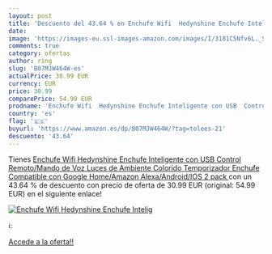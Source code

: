 ```yaml
---
layout: post
title: 'Descuento del 43.64 % en Enchufe Wifi  Hedynshine Enchufe Intelig'
date: 
image: 'https://images-eu.ssl-images-amazon.com/images/I/3181C5Nfv6L._SL200_.jpg'
comments: true
category: ofertas
author: ring
slug: 'B07MJW464W-es'
actualPrice: 30.99 EUR
currency: EUR
price: 30.99
comparePrice: 54.99 EUR
prodname: 'Enchufe Wifi  Hedynshine Enchufe Inteligente con USB  Control Remoto/Mando de Voz  Luces de Ambiente Colorido  Temporizador Enchufe  Compatible con Google Home/Amazon Alexa/Android/IOS 2 pack '
country: 'es'
flag: '🇪🇸'
buyurl: 'https://www.amazon.es/dp/B07MJW464W/?tag=tolees-21'
descuento: '43.64'
---
```


Tienes [Enchufe Wifi  Hedynshine Enchufe Inteligente con USB  Control Remoto/Mando de Voz  Luces de Ambiente Colorido  Temporizador Enchufe  Compatible con Google Home/Amazon Alexa/Android/IOS 2 pack ](https://www.amazon.es/dp/B07MJW464W/?tag=tolees-21) con un 43.64 % de descuento con precio de oferta de 30.99 EUR (original: 54.99 EUR) en el siguiente enlace!

[![Enchufe Wifi  Hedynshine Enchufe Intelig](https://images-eu.ssl-images-amazon.com/images/I/3181C5Nfv6L._SL200_.jpg)](https://www.amazon.es/dp/B07MJW464W/?tag=tolees-21)

ℹ️:


[Accede a la oferta!!](https://www.amazon.es/dp/B07MJW464W/?tag=tolees-21)
